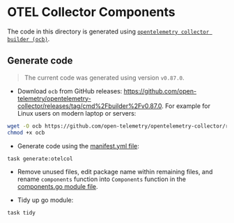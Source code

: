 # OTEL Collector Components

The code in this directory is generated using [`opentelemetry collector builder (ocb)`](https://github.com/open-telemetry/opentelemetry-collector/tree/main/cmd/builder#opentelemetry-collector-builder-ocb).

## Generate code

> The current code was generated using version `v0.87.0`.

- Download `ocb` from GitHub releases: <https://github.com/open-telemetry/opentelemetry-collector/releases/tag/cmd%2Fbuilder%2Fv0.87.0>. For example for Linux users on modern laptop or servers:

```bash
wget -O ocb https://github.com/open-telemetry/opentelemetry-collector/releases/download/cmd%2Fbuilder%2Fv0.87.0/ocb_0.87.0_linux_amd64
chmod +x ocb
```

- Generate code using the [manifest.yml file](./manifest.yml):

```bash
task generate:otelcol
```

- Remove unused files, edit package name within remaining files, and rename `components` function into `Components` function in the [components.go module file](./components.go).

- Tidy up go module:

```bash
task tidy
```